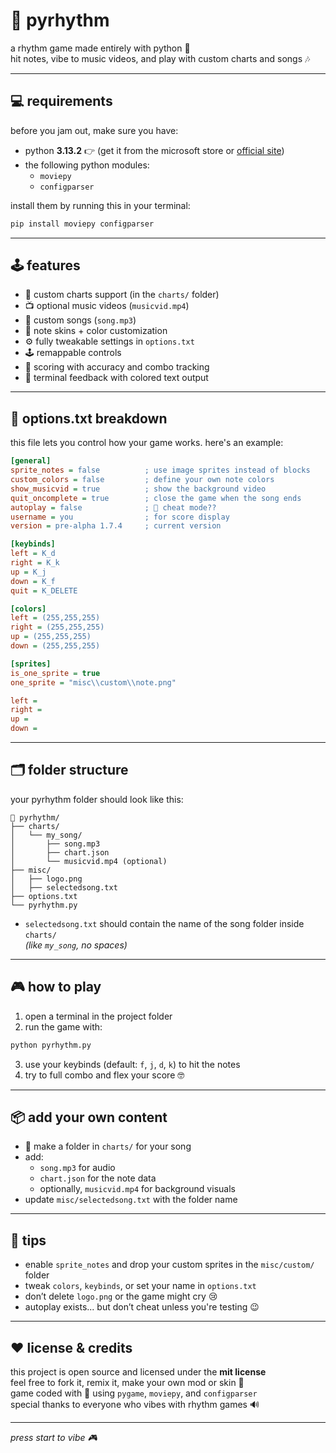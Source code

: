 # 🎵 pyrhythm

a rhythm game made entirely with python 🐍  
hit notes, vibe to music videos, and play with custom charts and songs 🎶

---

## 💻 requirements

before you jam out, make sure you have:

- python **3.13.2** 👉 (get it from the microsoft store or [official site](https://www.python.org))
- the following python modules:
  - `moviepy`
  - `configparser`

install them by running this in your terminal:

```bash
pip install moviepy configparser
```

---

## 🕹️ features

- 🎼 custom charts support (in the `charts/` folder)
- 📺 optional music videos (`musicvid.mp4`)
- 🎵 custom songs (`song.mp3`)
- 🎨 note skins + color customization
- ⚙️ fully tweakable settings in `options.txt`
- 🕹️ remappable controls
- 🎯 scoring with accuracy and combo tracking
- 🎉 terminal feedback with colored text output

---

## 🔧 options.txt breakdown

this file lets you control how your game works. here's an example:

```ini
[general]
sprite_notes = false          ; use image sprites instead of blocks
custom_colors = false         ; define your own note colors
show_musicvid = true          ; show the background video
quit_oncomplete = true        ; close the game when the song ends
autoplay = false              ; 👀 cheat mode??
username = you                ; for score display
version = pre-alpha 1.7.4     ; current version

[keybinds]
left = K_d
right = K_k
up = K_j
down = K_f
quit = K_DELETE

[colors]
left = (255,255,255)
right = (255,255,255)
up = (255,255,255)
down = (255,255,255)

[sprites]
is_one_sprite = true
one_sprite = "misc\\custom\\note.png"

left =
right =
up =
down =
```

---

## 🗂️ folder structure

your pyrhythm folder should look like this:

```
📁 pyrhythm/
├── charts/
│   └── my_song/
│       ├── song.mp3
│       ├── chart.json
│       └── musicvid.mp4 (optional)
├── misc/
│   ├── logo.png
│   ├── selectedsong.txt
├── options.txt
└── pyrhythm.py
```

- `selectedsong.txt` should contain the name of the song folder inside `charts/`  
  *(like `my_song`, no spaces)*

---

## 🎮 how to play

1. open a terminal in the project folder  
2. run the game with:

```bash
python pyrhythm.py
```

3. use your keybinds (default: `f`, `j`, `d`, `k`) to hit the notes  
4. try to full combo and flex your score 🤓

---

## 📦 add your own content

- 🎼 make a folder in `charts/` for your song  
- add:
  - `song.mp3` for audio  
  - `chart.json` for the note data  
  - optionally, `musicvid.mp4` for background visuals  
- update `misc/selectedsong.txt` with the folder name

---

## 🧠 tips

- enable `sprite_notes` and drop your custom sprites in the `misc/custom/` folder  
- tweak `colors`, `keybinds`, or set your name in `options.txt`  
- don’t delete `logo.png` or the game might cry 😢  
- autoplay exists... but don’t cheat unless you're testing 😉

---

## ❤️ license & credits

this project is open source and licensed under the **mit license**  
feel free to fork it, remix it, make your own mod or skin 🎨  
game coded with 💙 using `pygame`, `moviepy`, and `configparser`  
special thanks to everyone who vibes with rhythm games 🔊

---

*press start to vibe 🎮*
